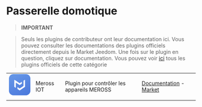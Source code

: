 
# Passerelle domotique


>**IMPORTANT**

>Seuls les plugins de contributeur ont leur documentation ici. Vous pouvez consulter les documentations des plugins officiels directement depuis le Market Jeedom. Une fois sur le plugin en question, cliquez sur documentation.
>Vous pouvez voir [ici](https://market.jeedom.com/index.php?v=d&p=market&type=plugin&categorie=home+automation+protocol) tous les plugins officiels de cette catégorie

| | | | |
|--- | --- | --- | ---|
|<img src="MerossIOT/MerossIOT_icon.png" class="pluginLogo" width="100" />|Meross IOT|Plugin pour contrôler les appareils MEROSS|[Documentation](https://Jeremie-C.github.io/plugin-MerossIOT/#language#/index) - [Market](https://market.jeedom.com/index.php?v=d&p=market_display&id=3855)|
